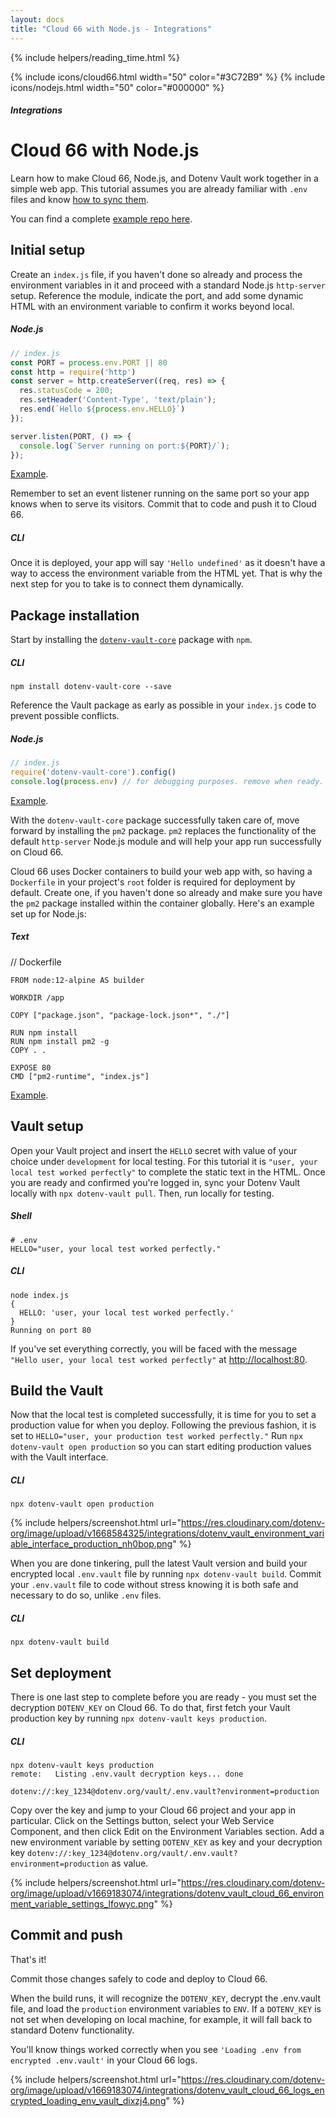 ```yaml
---
layout: docs
title: "Cloud 66 with Node.js - Integrations"
---
```


{% include helpers/reading_time.html %}

{% include icons/cloud66.html width="50" color="#3C72B9" %}
{% include icons/nodejs.html width="50" color="#000000" %}

##### Integrations

# __Cloud 66 with Node.js__

Learn how to make Cloud 66, Node.js, and Dotenv Vault work together in a simple web app. This tutorial assumes you are already familiar with `.env` files and know [how to sync them](/docs/tutorials/sync).

You can find a complete [example repo here](https://github.com/dotenv-org/integration-example-cloud66-nodejs).

## Initial setup
Create an `index.js` file, if you haven't done so already and process the environment variables in it and proceed with a standard Node.js `http-server` setup. Reference the module, indicate the port, and add some dynamic HTML with an environment variable to confirm it works beyond local.

##### Node.js
```js
// index.js
const PORT = process.env.PORT || 80
const http = require('http')
const server = http.createServer((req, res) => {
  res.statusCode = 200;
  res.setHeader('Content-Type', 'text/plain');
  res.end(`Hello ${process.env.HELLO}`)
});

server.listen(PORT, () => {
  console.log(`Server running on port:${PORT}/`);
});
```
[Example](https://github.com/dotenv-org/integration-example-cloud66-nodejs/blob/main/index.js).

Remember to set an event listener running on the same port so your app knows when to serve its visitors. Commit that to code and push it to Cloud 66.

##### CLI
Once it is deployed, your app will say `'Hello undefined'` as it doesn't have a way to access the environment variable from the HTML yet. That is why the next step for you to take is to connect them dynamically.

## Package installation
Start by installing the [`dotenv-vault-core`](https://github.com/dotenv-org/dotenv-vault-core) package with `npm`.

##### CLI
```shell
npm install dotenv-vault-core --save
```

Reference the Vault package as early as possible in your `index.js` code to prevent possible conflicts.

##### Node.js
```js
// index.js
require('dotenv-vault-core').config()
console.log(process.env) // for debugging purposes. remove when ready.
```
[Example](https://github.com/dotenv-org/integration-example-cloud66-nodejs/blob/main/index.js).

With the `dotenv-vault-core` package successfully taken care of, move forward by installing the `pm2` package. `pm2` replaces the functionality of the default `http-server` Node.js module and will help your app run successfully on Cloud 66.

Cloud 66 uses Docker containers to build your web app with, so having a `Dockerfile` in your project's `root` folder is required for deployment by default. Create one, if you haven't done so already and make sure you have the `pm2` package installed within the container globally. Here's an example set up for Node.js:

##### Text
// Dockerfile
```plain
FROM node:12-alpine AS builder

WORKDIR /app

COPY ["package.json", "package-lock.json*", "./"]

RUN npm install
RUN npm install pm2 -g
COPY . .

EXPOSE 80
CMD ["pm2-runtime", "index.js"]
```
[Example](https://github.com/dotenv-org/integration-example-cloud66-nodejs/blob/main/Dockerfile).

## Vault setup
Open your Vault project and insert the `HELLO` secret with value of your choice under `development` for local testing. For this tutorial it is `"user, your local test worked perfectly"` to complete the static text in the HTML. Once you are ready and confirmed you're logged in, sync your Dotenv Vault locally with `npx dotenv-vault pull`. Then, run locally for testing.

##### Shell
```shell
# .env
HELLO="user, your local test worked perfectly."
```

##### CLI
```shell
node index.js
{
  HELLO: 'user, your local test worked perfectly.'
}
Running on port 80
```

If you've set everything correctly, you will be faced with the message `"Hello user, your local test worked perfectly"` at [http://localhost:80](http://localhost:80).

## Build the Vault
Now that the local test is completed successfully, it is time for you to set a production value for when you deploy. Following the previous fashion, it is set to `HELLO="user, your production test worked perfectly."` Run `npx dotenv-vault open production` so you can start editing production values with the Vault interface.

##### CLI
```shell
npx dotenv-vault open production
```

{% include helpers/screenshot.html url="https://res.cloudinary.com/dotenv-org/image/upload/v1668584325/integrations/dotenv_vault_environment_variable_interface_production_nh0bop.png" %}

When you are done tinkering, pull the latest Vault version and build your encrypted local `.env.vault` file by running `npx dotenv-vault build`. Commit your `.env.vault` file to code without stress knowing it is both safe and necessary to do so, unlike `.env` files.

##### CLI
```shell
npx dotenv-vault build
```

## Set deployment

There is one last step to complete before you are ready - you must set the decryption `DOTENV_KEY` on Cloud 66. To do that, first fetch your Vault production key by running `npx dotenv-vault keys production`.

##### CLI
```shell
npx dotenv-vault keys production
remote:   Listing .env.vault decryption keys... done

dotenv://:key_1234@dotenv.org/vault/.env.vault?environment=production
```

Copy over the key and jump to your Cloud 66 project and your app in particular. Click on the Settings button, select your Web Service Component, and then click Edit on the Environment Variables section. Add a new environment variable by setting `DOTENV_KEY` as key and your decryption key `dotenv://:key_1234@dotenv.org/vault/.env.vault?environment=production` as value.

{% include helpers/screenshot.html url="https://res.cloudinary.com/dotenv-org/image/upload/v1669183074/integrations/dotenv_vault_cloud_66_environment_variable_settings_lfowyc.png" %}

## Commit and push

That's it!

Commit those changes safely to code and deploy to Cloud 66.

When the build runs, it will recognize the `DOTENV_KEY`, decrypt the .env.vault file, and load the `production` environment variables to `ENV`. If a `DOTENV_KEY` is not set when developing on local machine, for example, it will fall back to standard Dotenv functionality.

You'll know things worked correctly when you see `'Loading .env from encrypted .env.vault'` in your Cloud 66 logs.

{% include helpers/screenshot.html url="https://res.cloudinary.com/dotenv-org/image/upload/v1669183074/integrations/dotenv_vault_cloud_66_logs_encrypted_loading_env_vault_dixzj4.png" %}
